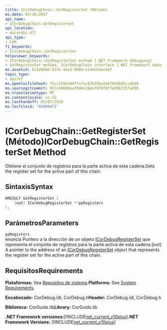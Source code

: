```yaml
---
title: ICorDebugChain::GetRegisterSet (Método)
ms.date: 03/30/2017
api_name:
- ICorDebugChain.GetRegisterSet
api_location:
- mscordbi.dll
api_type:
- COM
f1_keywords:
- ICorDebugChain::GetRegisterSet
helpviewer_keywords:
- ICorDebugChain::GetRegisterSet method [.NET Framework debugging]
- GetRegisterSet method, ICorDebugChain interface [.NET Framework debugging]
ms.assetid: bc4288b6-3331-4ae3-990d-e1d6e62ecb67
topic_type:
- apiref
ms.openlocfilehash: 75cc729a3d0ffa7ac67b29be2defb84b05cc6bb0
ms.sourcegitcommit: 957c49696eaf048c284ef8f9f8ffeb562357ad95
ms.translationtype: MT
ms.contentlocale: es-ES
ms.lasthandoff: 05/07/2020
ms.locfileid: "82894471"
---
```

# <a name="icordebugchaingetregisterset-method"></a><span data-ttu-id="38ee4-102">ICorDebugChain::GetRegisterSet (Método)</span><span class="sxs-lookup"><span data-stu-id="38ee4-102">ICorDebugChain::GetRegisterSet Method</span></span>
<span data-ttu-id="38ee4-103">Obtiene el conjunto de registros para la parte activa de esta cadena.</span><span class="sxs-lookup"><span data-stu-id="38ee4-103">Gets the register set for the active part of this chain.</span></span>  
  
## <a name="syntax"></a><span data-ttu-id="38ee4-104">Sintaxis</span><span class="sxs-lookup"><span data-stu-id="38ee4-104">Syntax</span></span>  
  
```cpp  
HRESULT GetRegisterSet (  
    [out] ICorDebugRegisterSet **ppRegisters  
);  
```  
  
## <a name="parameters"></a><span data-ttu-id="38ee4-105">Parámetros</span><span class="sxs-lookup"><span data-stu-id="38ee4-105">Parameters</span></span>  
 `ppRegisters`  
 <span data-ttu-id="38ee4-106">enuncia Puntero a la dirección de un objeto [ICorDebugRegisterSet](icordebugregisterset-interface.md) que representa el conjunto de registros para la parte activa de esta cadena.</span><span class="sxs-lookup"><span data-stu-id="38ee4-106">[out] A pointer to the address of an [ICorDebugRegisterSet](icordebugregisterset-interface.md) object that represents the register set for the active part of this chain.</span></span>  
  
## <a name="requirements"></a><span data-ttu-id="38ee4-107">Requisitos</span><span class="sxs-lookup"><span data-stu-id="38ee4-107">Requirements</span></span>  
 <span data-ttu-id="38ee4-108">**Plataformas:** Vea [Requisitos de sistema](../../get-started/system-requirements.md).</span><span class="sxs-lookup"><span data-stu-id="38ee4-108">**Platforms:** See [System Requirements](../../get-started/system-requirements.md).</span></span>  
  
 <span data-ttu-id="38ee4-109">**Encabezado:** CorDebug.idl, CorDebug.h</span><span class="sxs-lookup"><span data-stu-id="38ee4-109">**Header:** CorDebug.idl, CorDebug.h</span></span>  
  
 <span data-ttu-id="38ee4-110">**Biblioteca:** CorGuids.lib</span><span class="sxs-lookup"><span data-stu-id="38ee4-110">**Library:** CorGuids.lib</span></span>  
  
 <span data-ttu-id="38ee4-111">**.NET Framework versiones:**[!INCLUDE[net_current_v10plus](../../../../includes/net-current-v10plus-md.md)]</span><span class="sxs-lookup"><span data-stu-id="38ee4-111">**.NET Framework Versions:** [!INCLUDE[net_current_v10plus](../../../../includes/net-current-v10plus-md.md)]</span></span>
